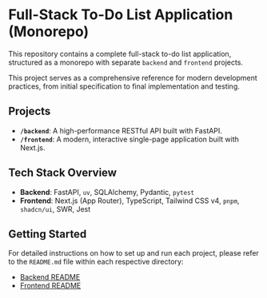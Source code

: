 # Full-Stack To-Do List Application (Monorepo)

This repository contains a complete full-stack to-do list application, structured as a monorepo with separate `backend` and `frontend` projects.

This project serves as a comprehensive reference for modern development practices, from initial specification to final implementation and testing.

## Projects

-   **`/backend`**: A high-performance RESTful API built with FastAPI.
-   **`/frontend`**: A modern, interactive single-page application built with Next.js.

## Tech Stack Overview

-   **Backend**: FastAPI, `uv`, SQLAlchemy, Pydantic, `pytest`
-   **Frontend**: Next.js (App Router), TypeScript, Tailwind CSS v4, `pnpm`, `shadcn/ui`, SWR, Jest

## Getting Started

For detailed instructions on how to set up and run each project, please refer to the `README.md` file within each respective directory:

-   [Backend README](./backend/README.md)
-   [Frontend README](./frontend/README.md)
